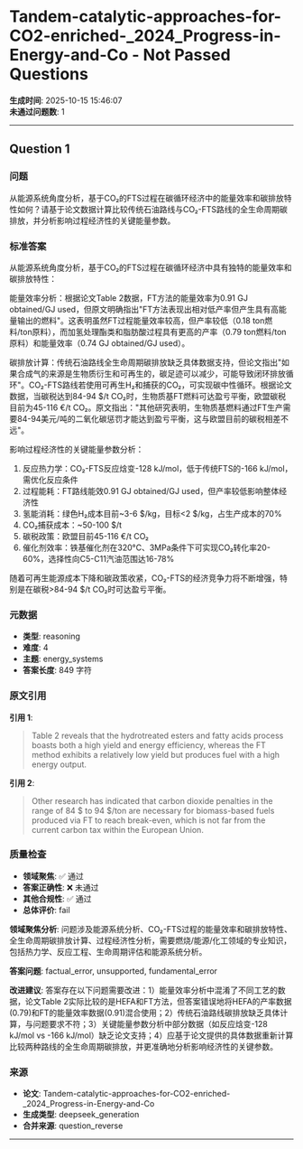 # Tandem-catalytic-approaches-for-CO2-enriched-_2024_Progress-in-Energy-and-Co - Not Passed Questions

**生成时间**: 2025-10-15 15:46:07  
**未通过问题数**: 1

---

## Question 1

### 问题

从能源系统角度分析，基于CO₂的FTS过程在碳循环经济中的能量效率和碳排放特性如何？请基于论文数据计算比较传统石油路线与CO₂-FTS路线的全生命周期碳排放，并分析影响过程经济性的关键能量参数。

### 标准答案

从能源系统角度分析，基于CO₂的FTS过程在碳循环经济中具有独特的能量效率和碳排放特性：

能量效率分析：根据论文Table 2数据，FT方法的能量效率为0.91 GJ obtained/GJ used，但原文明确指出"FT方法表现出相对低产率但产生具有高能量输出的燃料"。这表明虽然FT过程能量效率较高，但产率较低（0.18 ton燃料/ton原料），而加氢处理酯类和脂肪酸过程具有更高的产率（0.79 ton燃料/ton原料）和能量效率（0.74 GJ obtained/GJ used）。

碳排放计算：传统石油路线全生命周期碳排放缺乏具体数据支持，但论文指出"如果合成气的来源是生物质衍生和可再生的，碳足迹可以减少，可能导致闭环排放循环"。CO₂-FTS路线若使用可再生H₂和捕获的CO₂，可实现碳中性循环。根据论文数据，当碳税达到84-94 $/t CO₂时，生物质基FT燃料可达盈亏平衡，欧盟碳税目前为45-116 €/t CO₂。原文指出："其他研究表明，生物质基燃料通过FT生产需要84-94美元/吨的二氧化碳惩罚才能达到盈亏平衡，这与欧盟目前的碳税相差不远"。

影响过程经济性的关键能量参数分析：
1. 反应热力学：CO₂-FTS反应焓变-128 kJ/mol，低于传统FTS的-166 kJ/mol，需优化反应条件
2. 过程能耗：FT路线能效0.91 GJ obtained/GJ used，但产率较低影响整体经济性
3. 氢能消耗：绿色H₂成本目前~3-6 $/kg，目标<2 $/kg，占生产成本的70%
4. CO₂捕获成本：~50-100 $/t
5. 碳税政策：欧盟目前45-116 €/t CO₂
6. 催化剂效率：铁基催化剂在320°C、3MPa条件下可实现CO₂转化率20-60%，选择性向C5-C11汽油范围达16-78%

随着可再生能源成本下降和碳政策收紧，CO₂-FTS的经济竞争力将不断增强，特别是在碳税>84-94 $/t CO₂时可达盈亏平衡。

### 元数据

- **类型**: reasoning
- **难度**: 4
- **主题**: energy_systems
- **答案长度**: 849 字符

### 原文引用

**引用 1**:
> Table 2 reveals that the hydrotreated esters and fatty acids process boasts both a high yield and energy efficiency, whereas the FT method exhibits a relatively low yield but produces fuel with a high energy output.

**引用 2**:
> Other research has indicated that carbon dioxide penalties in the range of 84 $ to 94 $/ton are necessary for biomass-based fuels produced via FT to reach break-even, which is not far from the current carbon tax within the European Union.

### 质量检查

- **领域聚焦**: ✅ 通过
- **答案正确性**: ❌ 未通过
- **其他合规性**: ✅ 通过
- **总体评价**: fail

**领域聚焦分析**: 问题涉及能源系统分析、CO₂-FTS过程的能量效率和碳排放特性、全生命周期碳排放计算、过程经济性分析，需要燃烧/能源/化工领域的专业知识，包括热力学、反应工程、生命周期评估和能源系统分析。

**答案问题**: factual_error, unsupported, fundamental_error

**改进建议**: 答案存在以下问题需要改进：1）能量效率分析中混淆了不同工艺的数据，论文Table 2实际比较的是HEFA和FT方法，但答案错误地将HEFA的产率数据(0.79)和FT的能量效率数据(0.91)混合使用；2）传统石油路线碳排放缺乏具体计算，与问题要求不符；3）关键能量参数分析中部分数据（如反应焓变-128 kJ/mol vs -166 kJ/mol）缺乏论文支持；4）应基于论文提供的具体数据重新计算比较两种路线的全生命周期碳排放，并更准确地分析影响经济性的关键参数。

### 来源

- **论文**: Tandem-catalytic-approaches-for-CO2-enriched-_2024_Progress-in-Energy-and-Co
- **生成类型**: deepseek_generation
- **合并来源**: question_reverse

---


